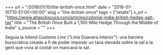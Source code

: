 +++
url = "/2018/01/10/the-british-once.html"
date = "2018-01-10T10:37:00+00:00"
slug = "the-british-once"
tags = ["retalls"]
x_url = "https://www.atlasobscura.com/articles/colonial-india-british-hedge-salt-tax"
title = "The British Once Built a 1,100-Mile Hedge Through the Middle of India"
x_source = ""
+++


Seguia la *Inland Customs Line* (“Línia Duanera Interior”): una barrera burocràtica creada a fi de poder imposar un taxa elevada sobre la sal a la gent que vivia al costat on mancava la sal.

